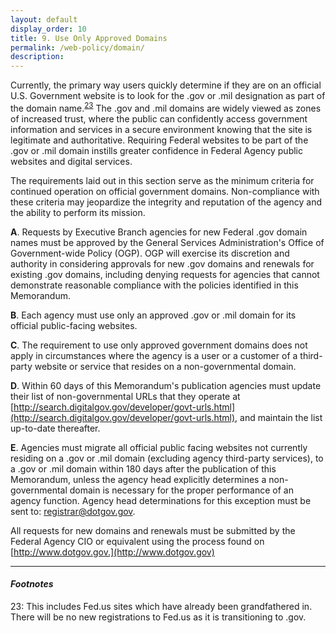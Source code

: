 ```yaml
---
layout: default
display_order: 10 
title: 9. Use Only Approved Domains
permalink: /web-policy/domain/
description:
---
```

Currently, the primary way users quickly determine if they are on an official U.S. Government website is to look for the .gov or .mil designation as part of the domain name.<sup>[23](#myfootnote14)</sup>   The .gov and .mil domains are widely viewed as zones of increased trust, where the public can confidently access government information and services in a secure environment knowing that the site is legitimate and authoritative. Requiring Federal websites to be part of the .gov or .mil domain instills greater confidence in Federal Agency public websites and digital services. 

The requirements laid out in this section serve as the minimum criteria for continued operation on official government domains. Non-compliance with these criteria may jeopardize the integrity and reputation of the agency and the ability to perform its mission.   

**A**.	Requests by Executive Branch agencies for new Federal .gov domain names must be approved by the General Services Administration's Office of Government-wide Policy (OGP). OGP will exercise its discretion and authority in considering approvals for new .gov domains and renewals for existing .gov domains, including denying requests for agencies that cannot demonstrate reasonable compliance with the policies identified in this Memorandum. 

**B**.	Each agency must use only an approved .gov or .mil domain for its official public-facing websites.  

**C**.	The requirement to use only approved government domains does not apply in circumstances where the agency is a user or a customer of a third-party website or service that resides on a non-governmental domain.   

**D**.	Within 60 days of this Memorandum's publication agencies must update their list of non-governmental URLs that they operate at [http://search.digitalgov.gov/developer/govt-urls.html](http://search.digitalgov.gov/developer/govt-urls.html), and maintain the list up-to-date thereafter.  

**E**.	Agencies must migrate all official public facing websites not currently residing on a .gov or .mil domain (excluding agency third-party services), to a .gov or .mil domain within 180 days after the publication of this Memorandum, unless the agency head explicitly determines a non-governmental domain is necessary for the proper performance of an agency function. Agency head determinations for this exception must be sent to: [registrar@dotgov.gov](mailto:registrar@dotgov.gov).  

All requests for new domains and renewals must be submitted by the Federal Agency CIO or equivalent using the process found on [http://www.dotgov.gov.](http://www.dotgov.gov) 

*** 
#### ***Footnotes***
<a name="myfootnote12">23</a>: This includes Fed.us sites which have already been grandfathered in. There will be no new registrations to Fed.us as it is transitioning to .gov.
